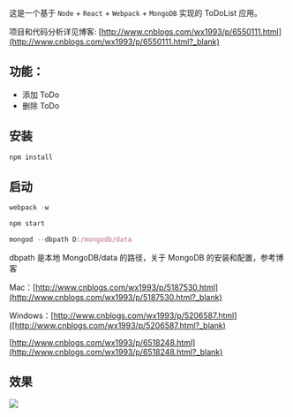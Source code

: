 这是一个基于 `Node` + `React` + `Webpack` + `MongoDB` 实现的 ToDoList 应用。

项目和代码分析详见博客: [http://www.cnblogs.com/wx1993/p/6550111.html](http://www.cnblogs.com/wx1993/p/6550111.html?_blank)

## 功能：

- 添加 ToDo
- 删除 ToDo

## 安装
```js
npm install
```

## 启动
```js
webpack -w
```

```js
npm start
```

```js
mongod --dbpath D:/mongodb/data
```

dbpath 是本地 MongoDB/data 的路径，关于 MongoDB 的安装和配置，参考博客

Mac：[http://www.cnblogs.com/wx1993/p/5187530.html](http://www.cnblogs.com/wx1993/p/5187530.html?_blank)

Windows：[http://www.cnblogs.com/wx1993/p/5206587.html]([http://www.cnblogs.com/wx1993/p/5206587.html?_blank)
        
[http://www.cnblogs.com/wx1993/p/6518248.html](http://www.cnblogs.com/wx1993/p/6518248.html?_blank)

## 效果
![](http://images2015.cnblogs.com/blog/781464/201703/781464-20170320132614096-1299063842.jpg)
